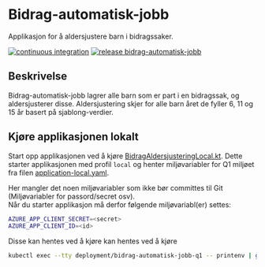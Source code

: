 # Bidrag-automatisk-jobb
Applikasjon for å aldersjustere barn i bidragssaker.

[![continuous integration](https://github.com/navikt/bidrag-automatisk-jobb/actions/workflows/deploy_q1.yaml/badge.svg)](https://github.com/navikt/bidrag-automatisk-jobb/actions/workflows/deploy_q1.yaml)
[![release bidrag-automatisk-jobb](https://github.com/navikt/bidrag-aldersjustering/actions/workflows/deploy_prod.yaml/badge.svg)](https://github.com/navikt/bidrag-automatisk-jobb/actions/workflows/deploy_prod.yaml)

## Beskrivelse
Bidrag-automatisk-jobb lagrer alle barn som er part i en bidragssak, og aldersjusterer disse. 
Aldersjustering skjer for alle barn året de fyller 6, 11 og 15 år basert på sjablong-verdier.

## Kjøre applikasjonen lokalt

Start opp applikasjonen ved å kjøre [BidragAldersjusteringLocal.kt](src/test/kotlin/no/nav/bidrag/automatiskjobb/BidragAldersjusteringLocal.kt).
Dette starter applikasjonen med profil `local` og henter miljøvariabler for Q1 miljøet fra filen [application-local.yaml](src/test/resources/application-local.yaml).

Her mangler det noen miljøvariabler som ikke bør committes til Git (Miljøvariabler for passord/secret osv).<br/>
Når du starter applikasjon må derfor følgende miljøvariabl(er) settes:
```bash
AZURE_APP_CLIENT_SECRET=<secret>
AZURE_APP_CLIENT_ID=<id>
```
Disse kan hentes ved å kjøre kan hentes ved å kjøre 
```bash
kubectl exec --tty deployment/bidrag-automatisk-jobb-q1 -- printenv | grep -e AZURE_APP_CLIENT_ID -e AZURE_APP_CLIENT_SECRET
```